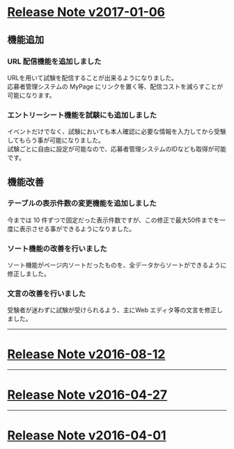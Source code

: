 # [Release Note v2017-01-06](./2017-01-06.md)

## 機能追加

### URL 配信機能を追加しました
URLを用いて試験を配信することが出来るようになりました。  
応募者管理システムの MyPage にリンクを置く等、配信コストを減らすことが可能になります。

### エントリーシート機能を試験にも追加しました
イベントだけでなく、試験においても本人確認に必要な情報を入力してから受験してもらう事が可能になりました。  
試験ごとに自由に設定が可能なので、応募者管理システムのIDなども取得が可能です。

## 機能改善

### テーブルの表示件数の変更機能を追加しました
今までは 10 件ずつで固定だった表示件数ですが、この修正で最大50件までを一度に表示させる事ができるようになりました。

### ソート機能の改善を行いました
ソート機能がページ内ソートだったものを、全データからソートができるように修正しました。

### 文言の改善を行いました
受験者が迷わずに試験が受けられるよう、主にWeb エディタ等の文言を修正しました。

--- --- --- --- ---

# [Release Note v2016-08-12](./2016-08-12.md)

--- --- --- --- ---

# [Release Note v2016-04-27](./2016-04-27.md)

--- --- --- --- ---

# [Release Note v2016-04-01](./2016-04-01.md)

